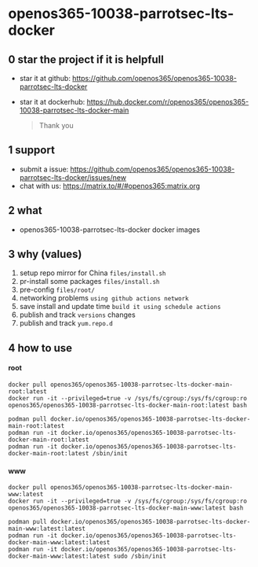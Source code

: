 # openos365-10038-parrotsec-lts-docker

## 0 star the project if it is helpfull

* star it at github: https://github.com/openos365/openos365-10038-parrotsec-lts-docker
* star it at dockerhub: https://hub.docker.com/r/openos365/openos365-10038-parrotsec-lts-docker-main

  > Thank you

## 1 support

* submit a issue: https://github.com/openos365/openos365-10038-parrotsec-lts-docker/issues/new
* chat with us: https://matrix.to/#/#openos365:matrix.org

## 2 what

* openos365-10038-parrotsec-lts-docker docker images
  
## 3 why (values)

1. setup repo mirror for China `files/install.sh`
1. pr-install some packages `files/install.sh`
1. pre-config `files/root/`
1. networking problems `using github actions network`
1. save install and update time `build it using schedule actions`
1. publish and track `versions` changes
1. publish and track `yum.repo.d`

## 4 how to use

#### root
```
docker pull openos365/openos365-10038-parrotsec-lts-docker-main-root:latest
docker run -it --privileged=true -v /sys/fs/cgroup:/sys/fs/cgroup:ro openos365/openos365-10038-parrotsec-lts-docker-main-root:latest bash

podman pull docker.io/openos365/openos365-10038-parrotsec-lts-docker-main-root:latest
podman run -it docker.io/openos365/openos365-10038-parrotsec-lts-docker-main-root:latest
podman run -it docker.io/openos365/openos365-10038-parrotsec-lts-docker-main-root:latest /sbin/init
```
#### www

```
docker pull openos365/openos365-10038-parrotsec-lts-docker-main-www:latest
docker run -it --privileged=true -v /sys/fs/cgroup:/sys/fs/cgroup:ro openos365/openos365-10038-parrotsec-lts-docker-main-www:latest bash

podman pull docker.io/openos365/openos365-10038-parrotsec-lts-docker-main-www:latest:latest
podman run -it docker.io/openos365/openos365-10038-parrotsec-lts-docker-main-www:latest:latest
podman run -it docker.io/openos365/openos365-10038-parrotsec-lts-docker-main-www:latest:latest sudo /sbin/init
```
